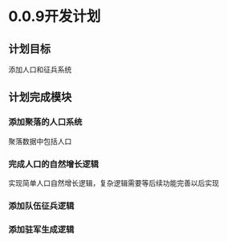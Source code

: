 ﻿# 0.0.9开发计划

## 计划目标

添加人口和征兵系统

## 计划完成模块

### 添加聚落的人口系统

聚落数据中包括人口

### 完成人口的自然增长逻辑

实现简单人口自然增长逻辑，复杂逻辑需要等后续功能完善以后实现

### 添加队伍征兵逻辑

### 添加驻军生成逻辑